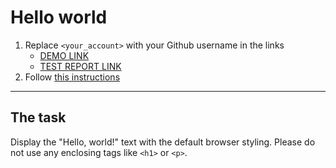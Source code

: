 # Hello world
1. Replace `<your_account>` with your Github username in the links
    - [DEMO LINK](https://VenomSRT.github.io/layout_hello-world/) <br>
    - [TEST REPORT LINK](https://VenomSRT.github.io/layout_hello-world/report/html_report/)
2. Follow [this instructions](https://mate-academy.github.io/layout_task-guideline/)
___

## The task
Display the "Hello, world!" text with the default browser styling. Please do not
use any enclosing tags like `<h1>` or `<p>`.
